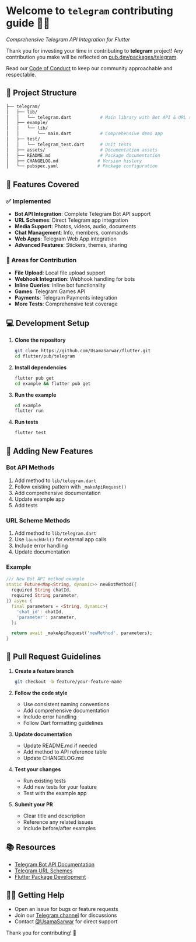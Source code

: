 # Welcome to `telegram` contributing guide 👋🏻

_Comprehensive Telegram API Integration for Flutter_

Thank you for investing your time in contributing to **telegram** project! Any contribution you make will be reflected on [pub.dev/packages/telegram](https://pub.dev/packages/telegram).

Read our [Code of Conduct](./CODE_OF_CONDUCT.md) to keep our community approachable and respectable.

## 📁 Project Structure

```bash
├── telegram/
│   ├── lib/
│   │   └── telegram.dart           # Main library with Bot API & URL schemes
│   ├── example/
│   │   └── lib/
│   │       └── main.dart           # Comprehensive demo app
│   ├── test/
│   │   └── telegram_test.dart      # Unit tests
│   ├── assets/                     # Documentation assets
│   ├── README.md                   # Package documentation
│   ├── CHANGELOG.md               # Version history
│   └── pubspec.yaml               # Package configuration
```

## 🚀 Features Covered

### ✅ Implemented
- **Bot API Integration**: Complete Telegram Bot API support
- **URL Schemes**: Direct Telegram app integration
- **Media Support**: Photos, videos, audio, documents
- **Chat Management**: Info, members, commands
- **Web Apps**: Telegram Web App integration
- **Advanced Features**: Stickers, themes, sharing

### 🔄 Areas for Contribution
- **File Upload**: Local file upload support
- **Webhook Integration**: Webhook handling for bots
- **Inline Queries**: Inline bot functionality
- **Games**: Telegram Games API
- **Payments**: Telegram Payments integration
- **More Tests**: Comprehensive test coverage

## 💻 Development Setup

1. **Clone the repository**
   ```bash
   git clone https://github.com/UsamaSarwar/flutter.git
   cd flutter/pub/telegram
   ```

2. **Install dependencies**
   ```bash
   flutter pub get
   cd example && flutter pub get
   ```

3. **Run the example**
   ```bash
   cd example
   flutter run
   ```

4. **Run tests**
   ```bash
   flutter test
   ```

## 🔧 Adding New Features

### Bot API Methods
1. Add method to `lib/telegram.dart`
2. Follow existing pattern with `_makeApiRequest()`
3. Add comprehensive documentation
4. Update example app
5. Add tests

### URL Scheme Methods
1. Add method to `lib/telegram.dart`
2. Use `launchUrl()` for external app calls
3. Include error handling
4. Update documentation

### Example
```dart
/// New Bot API method example
static Future<Map<String, dynamic>> newBotMethod({
  required String chatId,
  required String parameter,
}) async {
  final parameters = <String, dynamic>{
    'chat_id': chatId,
    'parameter': parameter,
  };

  return await _makeApiRequest('newMethod', parameters);
}
```

## 📝 Pull Request Guidelines

1. **Create a feature branch**
   ```bash
   git checkout -b feature/your-feature-name
   ```

2. **Follow the code style**
   - Use consistent naming conventions
   - Add comprehensive documentation
   - Include error handling
   - Follow Dart formatting guidelines

3. **Update documentation**
   - Update README.md if needed
   - Add method to API reference table
   - Update CHANGELOG.md

4. **Test your changes**
   - Run existing tests
   - Add new tests for your feature
   - Test with the example app

5. **Submit your PR**
   - Clear title and description
   - Reference any related issues
   - Include before/after examples

## 📚 Resources

- [Telegram Bot API Documentation](https://core.telegram.org/bots/api)
- [Telegram URL Schemes](https://core.telegram.org/api/links)
- [Flutter Package Development](https://docs.flutter.dev/development/packages-and-plugins/developing-packages)

## 🙋‍♂️ Getting Help

- Open an issue for bugs or feature requests
- Join our [Telegram channel](https://t.me/freelancers_inc) for discussions
- Contact [@UsamaSarwar](https://t.me/UsamaSarwar) for direct support

Thank you for contributing! 🚀